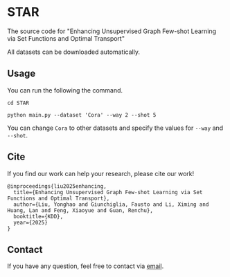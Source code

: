 # STAR
The source code for "Enhancing Unsupervised Graph Few-shot Learning via Set Functions and Optimal Transport"

All datasets can be downloaded automatically.
## Usage
You can run the following the command.
```
cd STAR
```

```
python main.py --dataset 'Cora' --way 2 --shot 5
```

You can change ``Cora`` to other datasets and specify the values for ``--way`` and ``--shot``.

## Cite

If you find our work can help your research, please cite our work! <br>
```
@inproceedings{liu2025enhancing,
  title={Enhancing Unsupervised Graph Few-shot Learning via Set Functions and Optimal Transport},
  author={Liu, Yonghao and Giunchiglia, Fausto and Li, Ximing and Huang, Lan and Feng, Xiaoyue and Guan, Renchu},
  booktitle={KDD},
  year={2025}
}
```

## Contact
If you have any question, feel free to contact via [email](mailto:yonghao20@mails.jlu.edu.cn).
